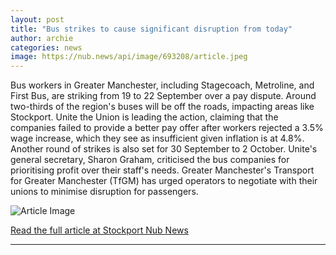 ```yaml
---
layout: post
title: "Bus strikes to cause significant disruption from today"
author: archie
categories: news
image: https://nub.news/api/image/693208/article.jpeg
---
```

Bus workers in Greater Manchester, including Stagecoach, Metroline, and First Bus, are striking from 19 to 22 September over a pay dispute. Around two-thirds of the region's buses will be off the roads, impacting areas like Stockport. Unite the Union is leading the action, claiming that the companies failed to provide a better pay offer after workers rejected a 3.5% wage increase, which they see as insufficient given inflation is at 4.8%. Another round of strikes is also set for 30 September to 2 October. Unite's general secretary, Sharon Graham, criticised the bus companies for prioritising profit over their staff's needs. Greater Manchester's Transport for Greater Manchester (TfGM) has urged operators to negotiate with their unions to minimise disruption for passengers.

![Article Image](https://nub.news/api/image/693208/article.jpeg)

[Read the full article at Stockport Nub News](https://stockport.nub.news/news/local-news/bus-strikes-to-cause-significant-disruption-from-today-272586)

---
